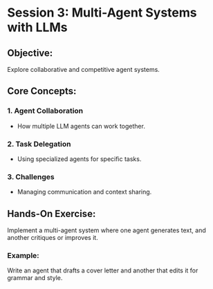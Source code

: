 # Session 3: Multi-Agent Systems with LLMs


## Objective:
Explore collaborative and competitive agent systems.

## Core Concepts:

### 1. **Agent Collaboration**
   - How multiple LLM agents can work together.

### 2. **Task Delegation**
   - Using specialized agents for specific tasks.

### 3. **Challenges**
   - Managing communication and context sharing.

## Hands-On Exercise:
Implement a multi-agent system where one agent generates text, and another critiques or improves it.

### Example:
Write an agent that drafts a cover letter and another that edits it for grammar and style.
